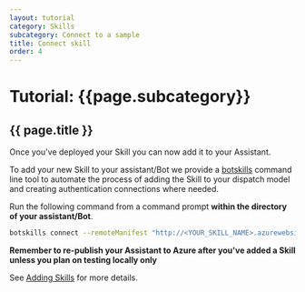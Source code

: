 ```yaml
---
layout: tutorial
category: Skills
subcategory: Connect to a sample
title: Connect skill
order: 4
---
```


# Tutorial: {{page.subcategory}} 

## {{ page.title }}

Once you've deployed your Skill you can now add it to your Assistant. 

To add your new Skill to your assistant/Bot we provide a [botskills](https://www.npmjs.com/package/botskills) command line tool to automate the process of adding the Skill to your dispatch model and creating authentication connections where needed. 

Run the following command from a command prompt **within the directory of your assistant/Bot**. 

```bash
botskills connect --remoteManifest "http://<YOUR_SKILL_NAME>.azurewebsites.net/api/skill/manifest" --cs
```

**Remember to re-publish your Assistant to Azure after you've added a Skill unless you plan on testing locally only**

See [Adding Skills]({{site.baseurl}}/skills/handbook/add-skills-to-a-virtual-assistant/) for more details.
